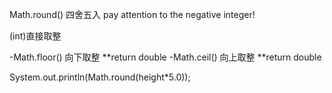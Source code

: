 Math.round() 四舍五入
pay attention to the negative integer!

(int)直接取整

-Math.floor() 向下取整
**return double
-Math.ceil() 向上取整
**return double

System.out.println(Math.round(height*5.0));